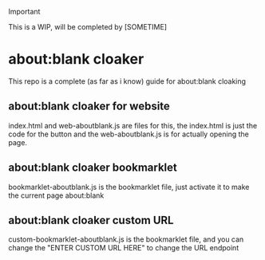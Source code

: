 > [!IMPORTANT]
>This is a WIP, will be completed by [SOMETIME]
# about:blank cloaker
This repo is a complete (as far as i know) guide for about:blank cloaking
## about:blank cloaker for website
index.html and web-aboutblank.js are files for this, the index.html is just the code for the button and the web-aboutblank.js is for actually opening the page.
## about:blank cloaker bookmarklet
bookmarklet-aboutblank.js is the bookmarklet file, just activate it to make the current page about:blank
## about:blank cloaker custom URL
custom-bookmarklet-aboutblank.js is the bookmarklet file, and you can change the "ENTER CUSTOM URL HERE" to change the URL endpoint
